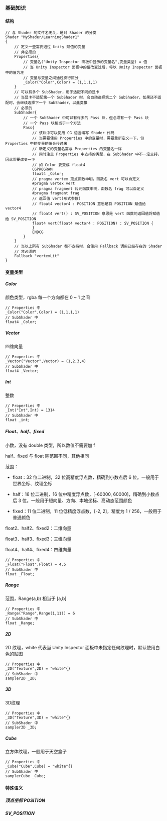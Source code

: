 ### 基础知识

#### 结构

```
// 与 Shader 的文件名无关，是对 Shader 的分类
Shader "MyShader/LearningShader1"
{
    // 定义一些需要通过 Unity 赋值的变量
    // 非必须的
    Properties{
        // 变量名("Unity Inspector 面板中显示的变量名",变量类型) = 值
        // 当 Unity Inspector 面板中的值改变过后，将以 Unity Inspector 面板中的值为准
        // 变量与变量之间通过换行区分
        _Color("Color",Color) = (1,1,1,1)
    }
    // 可以有多个 SubShader，用于适配不同的显卡
    // 当显卡不适配第一个 SubShader 时，会自动选择第二个 SubShader，如果还不适配时，会继续选择下一个 SubShader，以此类推
    // 必须的
    SubShader{
        // 一个 SubShader 中可以有许多的 Pass 块，但必须有一个 Pass 块
        // 一个 Pass 块相当于一个方法
        Pass{
            // 该块中可以使用 CG 语言编写 Shader 代码
            // 当需要使用 Properties 中的变量时，需要重新定义一下，但 Properties 中的变量的值会传过来
            // 新定义的变量名需与 Properties 的变量名一样
            // 同时注意 Properties 中支持的类型，在 SubShader 中不一定支持，因此需要改变一下
            // 如 Color 要变成 float4
            CGPROGRAM
            float4 _Color;
            // pragma vertex 顶点函数申明，函数名 vert 可以自定义
            #pragma vertex vert
            // pragma fragment 片元函数申明，函数名 frag 可以自定义
            #pragma fragment frag
            // 返回值 vert(形式参数)
            // float4 vector4 : POSITION 意思是将 POSITION 赋值给 vector4
            // float4 vert() : SV_POSITION 意思是 vert 函数的返回值将赋值给 SV_POSITION
            float4 vert(float4 vector4 : POSITION) : SV_POSITION {
            }
            ENDCG
        }
    }
    // 当以上所有 SubShader 都不支持时，会使用 Fallback 调用已经存在的 Shader
    // 非必须的
    Fallback "vertexLit"
}
```

#### 变量类型

##### Color

颜色类型，rgba 每一个方向都在 0 ~ 1 之间

```
// Properties 中
_Color("Color",Color) = (1,1,1,1)
// SubShader 中
float4 _Color;
```

##### Vector

四维向量

```
// Properties 中
_Vector("Vector",Vector) = (1,2,3,4)
// SubShader 中
float4 _Vector;
```

##### Int

整数

```
// Properties 中
_Int("Int",Int) = 1314
// SubShader 中
float _int;
```

##### Float、half、fixed

小数，没有 double 类型，所以数值不需要加 f

half、fixed 与 float 除范围不同，其他相同

范围：

- float：32 位二进制，32 位高精度浮点数，精确到小数点后 6 位。一般用于世界坐标、纹理坐标

- half：16 位二进制，16 位中精度浮点数，[-60000, 60000]，精确到小数点后 3 位。一般用于短向量、方向、本地坐标、高动态范围颜色

- fixed：11 位二进制，11 位低精度浮点数，[-2, 2]，精度为 1 / 256，一般用于普通颜色

float2、half2、fixed2：二维向量

float3、half3、fixed3：三维向量

float4、half4、fixed4：四维向量

```
// Properties 中
_Float("Float",Float) = 4.5
// SubShader 中
float _Float;
```

##### Range

范围，Range(a,b) 相当于 [a,b]

```
// Properties 中
_Range("Range",Range(1,11)) = 6
// SubShader 中
float _Range;
```

##### 2D

2D 纹理，white 代表当 Unity Inspector 面板中未指定任何纹理时，默认使用白色的贴图

```
// Properties 中
_2D("Texture",2D) = "white"{}
// SubShader 中
sampler2D _2D;
```

##### 3D

3D纹理

```
// Properties 中
_3D("Texture",3D) = "white"{}
// SubShader 中
sampler3D _3D;
```

##### Cube

立方体纹理，一般用于天空盒子

```
// Properties 中
_Cube("Cube",Cube) = "white"{}
// SubShader 中
samplerCube _Cube;
```

#### 特殊语义

##### 顶点坐标 POSITION

##### SV_POSITION

